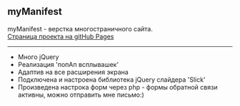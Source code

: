 ## myManifest
myManifest - верстка многостраничного сайта.</br>
<a target="_blank"
 href='https://r1msk1y.github.io/myManifest/index.html'>Страница проекта на gitHub Pages<a/>
___
- Много jQuery</br>
- Реализация 'попАп всплывашек'
- Адаптив на все расширения экрана
- Подключена и настроена библиотека jQuery слайдера 'Slick'
- Произведена настрока форм через php - формы обратной связи активны, можно отправить мне письмо:)


